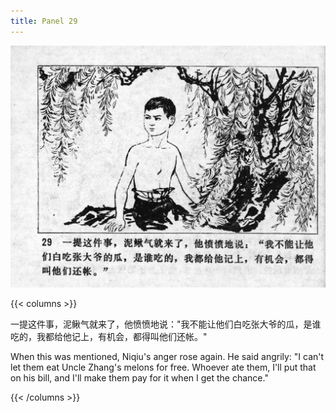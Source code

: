 ```yaml
---
title: Panel 29
---
```


![niqiu page](./../../images/niqiu/seifert0397_nqkg_0033_029.jpg)

{{< columns >}}

一提这件事，泥鳅气就来了，他愤愤地说："我不能让他们白吃张大爷的瓜，是谁吃的，我都给他记上，有机会，都得叫他们还帐。"

When this was mentioned, Niqiu's anger rose again. He said angrily: "I can't let them eat Uncle Zhang's melons for free. Whoever ate them, I'll put that on his bill, and I'll make them pay for it when I get the chance."

{{< /columns >}}